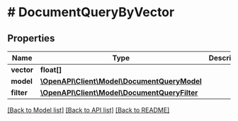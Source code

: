 # # DocumentQueryByVector

## Properties

Name | Type | Description | Notes
------------ | ------------- | ------------- | -------------
**vector** | **float[]** |  |
**model** | [**\OpenAPI\Client\Model\DocumentQueryModel**](DocumentQueryModel.md) |  | [optional]
**filter** | [**\OpenAPI\Client\Model\DocumentQueryFilter**](DocumentQueryFilter.md) |  | [optional]

[[Back to Model list]](../../README.md#models) [[Back to API list]](../../README.md#endpoints) [[Back to README]](../../README.md)
